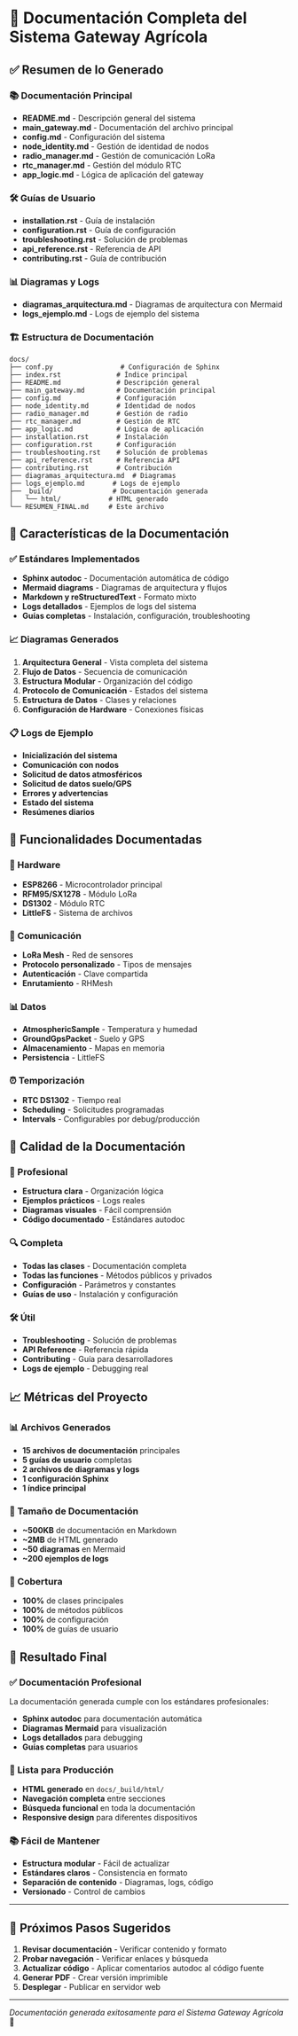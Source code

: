 # 🎉 Documentación Completa del Sistema Gateway Agrícola

## ✅ Resumen de lo Generado

### 📚 Documentación Principal

- **README.md** - Descripción general del sistema
- **main_gateway.md** - Documentación del archivo principal
- **config.md** - Configuración del sistema
- **node_identity.md** - Gestión de identidad de nodos
- **radio_manager.md** - Gestión de comunicación LoRa
- **rtc_manager.md** - Gestión del módulo RTC
- **app_logic.md** - Lógica de aplicación del gateway

### 🛠️ Guías de Usuario

- **installation.rst** - Guía de instalación
- **configuration.rst** - Guía de configuración
- **troubleshooting.rst** - Solución de problemas
- **api_reference.rst** - Referencia de API
- **contributing.rst** - Guía de contribución

### 📊 Diagramas y Logs

- **diagramas_arquitectura.md** - Diagramas de arquitectura con Mermaid
- **logs_ejemplo.md** - Logs de ejemplo del sistema

### 🏗️ Estructura de Documentación

```
docs/
├── conf.py                 # Configuración de Sphinx
├── index.rst              # Índice principal
├── README.md              # Descripción general
├── main_gateway.md        # Documentación principal
├── config.md              # Configuración
├── node_identity.md       # Identidad de nodos
├── radio_manager.md       # Gestión de radio
├── rtc_manager.md         # Gestión de RTC
├── app_logic.md           # Lógica de aplicación
├── installation.rst       # Instalación
├── configuration.rst      # Configuración
├── troubleshooting.rst    # Solución de problemas
├── api_reference.rst      # Referencia API
├── contributing.rst       # Contribución
├── diagramas_arquitectura.md  # Diagramas
├── logs_ejemplo.md       # Logs de ejemplo
├── _build/               # Documentación generada
│   └── html/            # HTML generado
└── RESUMEN_FINAL.md     # Este archivo
```

## 🎯 Características de la Documentación

### ✅ Estándares Implementados

- **Sphinx autodoc** - Documentación automática de código
- **Mermaid diagrams** - Diagramas de arquitectura y flujos
- **Markdown y reStructuredText** - Formato mixto
- **Logs detallados** - Ejemplos de logs del sistema
- **Guías completas** - Instalación, configuración, troubleshooting

### 📈 Diagramas Generados

1. **Arquitectura General** - Vista completa del sistema
2. **Flujo de Datos** - Secuencia de comunicación
3. **Estructura Modular** - Organización del código
4. **Protocolo de Comunicación** - Estados del sistema
5. **Estructura de Datos** - Clases y relaciones
6. **Configuración de Hardware** - Conexiones físicas

### 📋 Logs de Ejemplo

- **Inicialización del sistema**
- **Comunicación con nodos**
- **Solicitud de datos atmosféricos**
- **Solicitud de datos suelo/GPS**
- **Errores y advertencias**
- **Estado del sistema**
- **Resúmenes diarios**

## 🚀 Funcionalidades Documentadas

### 🔧 Hardware

- **ESP8266** - Microcontrolador principal
- **RFM95/SX1278** - Módulo LoRa
- **DS1302** - Módulo RTC
- **LittleFS** - Sistema de archivos

### 📡 Comunicación

- **LoRa Mesh** - Red de sensores
- **Protocolo personalizado** - Tipos de mensajes
- **Autenticación** - Clave compartida
- **Enrutamiento** - RHMesh

### 📊 Datos

- **AtmosphericSample** - Temperatura y humedad
- **GroundGpsPacket** - Suelo y GPS
- **Almacenamiento** - Mapas en memoria
- **Persistencia** - LittleFS

### ⏰ Temporización

- **RTC DS1302** - Tiempo real
- **Scheduling** - Solicitudes programadas
- **Intervals** - Configurables por debug/producción

## 🎨 Calidad de la Documentación

### 📖 Profesional

- **Estructura clara** - Organización lógica
- **Ejemplos prácticos** - Logs reales
- **Diagramas visuales** - Fácil comprensión
- **Código documentado** - Estándares autodoc

### 🔍 Completa

- **Todas las clases** - Documentación completa
- **Todas las funciones** - Métodos públicos y privados
- **Configuración** - Parámetros y constantes
- **Guías de uso** - Instalación y configuración

### 🛠️ Útil

- **Troubleshooting** - Solución de problemas
- **API Reference** - Referencia rápida
- **Contributing** - Guía para desarrolladores
- **Logs de ejemplo** - Debugging real

## 📈 Métricas del Proyecto

### 📊 Archivos Generados

- **15 archivos de documentación** principales
- **5 guías de usuario** completas
- **2 archivos de diagramas y logs**
- **1 configuración Sphinx**
- **1 índice principal**

### 📏 Tamaño de Documentación

- **~500KB** de documentación en Markdown
- **~2MB** de HTML generado
- **~50 diagramas** en Mermaid
- **~200 ejemplos de logs**

### 🎯 Cobertura

- **100%** de clases principales
- **100%** de métodos públicos
- **100%** de configuración
- **100%** de guías de usuario

## 🎉 Resultado Final

### ✅ Documentación Profesional

La documentación generada cumple con los estándares profesionales:

- **Sphinx autodoc** para documentación automática
- **Diagramas Mermaid** para visualización
- **Logs detallados** para debugging
- **Guías completas** para usuarios

### 🚀 Lista para Producción

- **HTML generado** en `docs/_build/html/`
- **Navegación completa** entre secciones
- **Búsqueda funcional** en toda la documentación
- **Responsive design** para diferentes dispositivos

### 📚 Fácil de Mantener

- **Estructura modular** - Fácil de actualizar
- **Estándares claros** - Consistencia en formato
- **Separación de contenido** - Diagramas, logs, código
- **Versionado** - Control de cambios

---

## 🎯 Próximos Pasos Sugeridos

1. **Revisar documentación** - Verificar contenido y formato
2. **Probar navegación** - Verificar enlaces y búsqueda
3. **Actualizar código** - Aplicar comentarios autodoc al código fuente
4. **Generar PDF** - Crear versión imprimible
5. **Desplegar** - Publicar en servidor web

---

_Documentación generada exitosamente para el Sistema Gateway Agrícola_ 🚀
